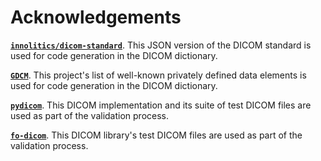 # Acknowledgements

[__`innolitics/dicom-standard`__](https://github.com/innolitics/dicom-standard/tree/master).
This JSON version of the DICOM standard is used for code generation in the
DICOM dictionary.

[__`GDCM`__](https://github.com/malaterre/GDCM). This project's list of well-known
privately defined data elements is used for code generation in the DICOM
dictionary.

[__`pydicom`__](https://github.com/pydicom/pydicom). This DICOM implementation and
its suite of test DICOM files are used as part of the validation process.

[__`fo-dicom`__](https://github.com/fo-dicom/fo-dicom). This DICOM library's test
DICOM files are used as part of the validation process.
